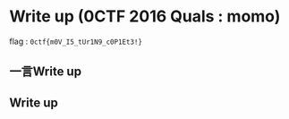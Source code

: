 # Write up (0CTF 2016 Quals : momo)

flag : `0ctf{m0V_I5_tUr1N9_c0P1Et3!}`

## 一言Write up

## Write up


